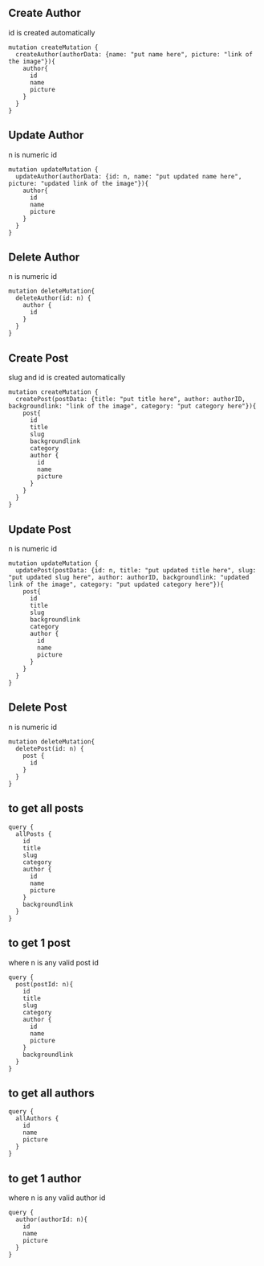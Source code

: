 ## Create Author
id is created automatically
```
mutation createMutation {
  createAuthor(authorData: {name: "put name here", picture: "link of the image"}){
    author{
      id
      name
      picture
    }
  }
}
```

## Update Author
n is numeric id
```
mutation updateMutation {
  updateAuthor(authorData: {id: n, name: "put updated name here", picture: "updated link of the image"}){
    author{
      id
      name
      picture
    }
  }
}
```

## Delete Author
n is numeric id
```
mutation deleteMutation{
  deleteAuthor(id: n) {
    author {
      id
    } 
  }
}
```


## Create Post
slug and id is created automatically
```
mutation createMutation {
  createPost(postData: {title: "put title here", author: authorID, backgroundlink: "link of the image", category: "put category here"}){
    post{
      id
      title
      slug
      backgroundlink
      category
      author {
        id
        name
        picture
      }
    }
  }
}
```


## Update Post
n is numeric id
```
mutation updateMutation {
  updatePost(postData: {id: n, title: "put updated title here", slug: "put updated slug here", author: authorID, backgroundlink: "updated link of the image", category: "put updated category here"}){
    post{
      id
      title
      slug
      backgroundlink
      category
      author {
        id
        name
        picture
      }
    }
  }
}
```

## Delete Post
n is numeric id
```
mutation deleteMutation{
  deletePost(id: n) {
    post {
      id
    } 
  }
}
```


## to get all posts
```
query {
  allPosts {
    id
    title
    slug
    category
    author {
      id
      name
      picture
    }
    backgroundlink
  }
}
```


## to get 1 post
where n is any valid post id
```
query {
  post(postId: n){
    id
    title
    slug
    category
    author {
      id
      name
      picture
    }
    backgroundlink
  }
}
```


## to get all authors
```
query {
  allAuthors {
    id
    name
    picture
  }
}
```


## to get 1 author
where n is any valid author id
```
query {
  author(authorId: n){
    id
    name
    picture
  }
}
```